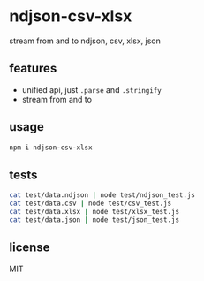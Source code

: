 # ndjson-csv-xlsx
stream from and to ndjson, csv, xlsx, json

## features

- unified api, just `.parse` and `.stringify`
- stream from and to

## usage
```sh
npm i ndjson-csv-xlsx
```

## tests

```sh
cat test/data.ndjson | node test/ndjson_test.js
cat test/data.csv | node test/csv_test.js
cat test/data.xlsx | node test/xlsx_test.js
cat test/data.json | node test/json_test.js
```

## license

MIT
